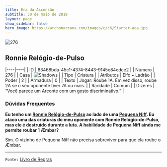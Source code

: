 ```yaml
---
title: Era da Ascensão
subtitle: 30 de maio de 2019
layout: page
show_sidebar: false
hero_image: https://archonarcana.com/images/c/c6/Starter-aoa.jpg
---
```


![276](https://cdn.keyforgegame.com/media/card_front/pt/435_276_WC2XG57P6VQW_pt.png)

## Ronnie Relógio-de-Pulso

|----|----|
| ID | 83468bda-45c1-4374-8443-9145e84edce2 |
| Número | 276 |
| Casa | ![Shadows](https://archonarcana.com/images/thumb/e/ee/Shadows.png/22px-Shadows.png "Sombras") |
| Tipo | Criatura |
| Atributos | Elfo • Ladrão |
| Poder | 2 |
| Armadura | 0 |
| Texto | Jogar: Roube 1A. Em vez disso, roube 2A se o seu oponente tiver 7A ou mais. |
| Raridade | Comum |
| Dizeres | “Você parece um Arconte com um gosto discriminativo.” |

### Dúvidas Frequentes

**Eu tenho um [Ronnie Relógio-de-Pulso](/aoa/276) ao lado de uma
[Pequena Niff](/aoa/289). Eu ataco uma das criaturas do meu
oponente com Ronnie Relógio-de-Pulso, mas ele é destruído durante
a luta. A habilidade de Pequena Niff ainda me permite roubar
1 Æmbar?**

Sim. O vizinho de Pequena Niff não precisa sobreviver para que ela
roube o Æmbar.

<hr/>

`Fonte:` [Livro de Regras](https://drive.google.com/open?id=14pM1J8ZR_4hZbGFZt-ArQdAGsHCPEQdE)
